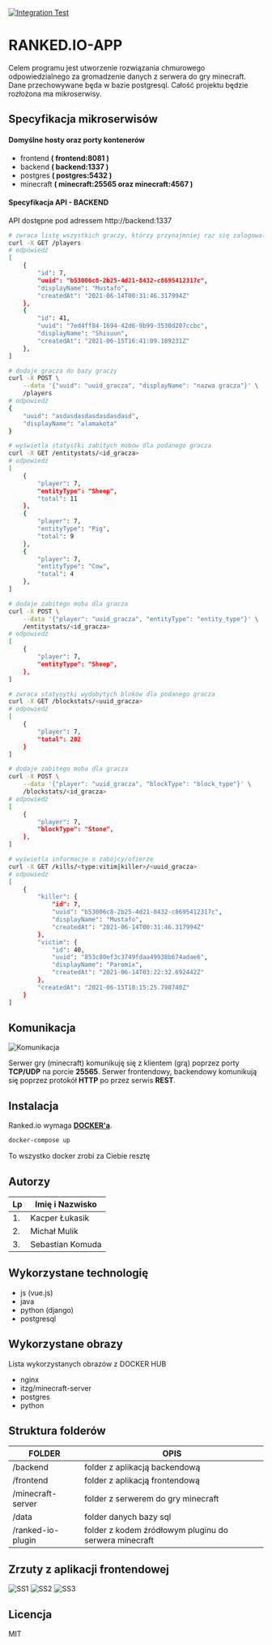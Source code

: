 [![Integration Test](https://github.com/zyeloni/ti-projekt/actions/workflows/main.yml/badge.svg?branch=main)](https://github.com/zyeloni/ti-projekt/actions/workflows/main.yml)

# RANKED.IO-APP

Celem programu jest utworzenie rozwiązania chmurowego odpowiedzialnego za gromadzenie danych z serwera do gry minecraft. Dane przechowywane będa w bazie postgresql.
Całość projektu będzie rozłożona ma mikroserwisy.

## Specyfikacja mikroserwisów

#### Domyślne hosty oraz porty kontenerów

- frontend **( frontend:8081 )**
- backend **( backend:1337 )**
- postgres **( postgres:5432 )**
- minecraft **( minecraft:25565 oraz minecraft:4567 )**

#### Specyfikacja API - BACKEND

API dostępne pod adressem http://backend:1337

```bash
# zwraca listę wszystkich graczy, którzy przynajmniej raz się zalogowali na serwer
curl -X GET /players
# odpowiedź
[
    {
        "id": 7,
        "uuid": "b53006c8-2b25-4d21-8432-c8695412317c",
        "displayName": "Mustafo",
        "createdAt": "2021-06-14T00:31:46.317994Z"
    },
    {
        "id": 41,
        "uuid": "7ed4ff84-1694-42d6-9b99-3530d207ccbc",
        "displayName": "Shisuun",
        "createdAt": "2021-06-15T16:41:09.189231Z"
    },
]

```

```bash
# dodaje gracza do bazy graczy
curl -X POST \
    --data '{"uuid": "uuid_gracza", "displayName": "nazwa gracza"}' \
    /players
# odpowiedź
{
	"uuid": "asdasdasdasdasdasdasd",
	"displayName": "alamakota"
}
```

```bash
# wyświetla statystki zabitych mobów dla podanego gracza 
curl -X GET /entitystats/<id_gracza>
# odpowiedź
[
    {
        "player": 7,
        "entityType": "Sheep",
        "total": 11
    },
    {
        "player": 7,
        "entityType": "Pig",
        "total": 9
    },
    {
        "player": 7,
        "entityType": "Cow",
        "total": 4
    },
]
```

```bash
# dodaje zabitego moba dla gracza
curl -X POST \
    --data '{"player": "uuid_gracza", "entityType": "entity_type"}' \
    /entitystats/<id_gracza>
# odpowiedź
[
    {
        "player": 7,
        "entityType": "Sheep",
    },
]
```

```bash
# zwraca statysytki wydobytych bloków dla podanego gracza
curl -X GET /blockstats/<uuid_gracza>
# odpowiedź
[
    {
        "player": 7,
        "total": 202
    }
]
```

```bash
# dodaje zabitego moba dla gracza
curl -X POST \
    --data '{"player": "uuid_gracza", "blockType": "block_type"}' \
    /blockstats/<id_gracza>
# odpowiedź
[
    {
        "player": 7,
        "blockType": "Stone",
    },
]
```

```bash
# wyświetla informacje o zabójcy/ofierze
curl -X GET /kills/<type:vitim|killer>/<uuid_gracza>
# odpowiedz
[
    {
        "killer": {
            "id": 7,
            "uuid": "b53006c8-2b25-4d21-8432-c8695412317c",
            "displayName": "Mustafo",
            "createdAt": "2021-06-14T00:31:46.317994Z"
        },
        "victim": {
            "id": 40,
            "uuid": "853c80ef3c3749fdaa49938b674adae6",
            "displayName": "Paromix",
            "createdAt": "2021-06-14T03:22:32.692442Z"
        },
        "createdAt": "2021-06-15T10:15:25.798740Z"
    }
]
```

## Komunikacja

![Komunikacja](./docs/komunikacja.png)

Serwer gry (minecraft) komunikuję się z klientem (grą) poprzez porty **TCP/UDP** na porcie **25565**.
Serwer frontendowy, backendowy komunikują się poprzez protokół **HTTP** po przez serwis **REST**.

## Instalacja

Ranked.io wymaga **[DOCKER'a](https://www.docker.com/)**.

```sh
docker-compose up
```
To wszystko docker zrobi za Ciebie resztę

## Autorzy

| Lp | Imię i Nazwisko |
| ------ | ------ |
| 1. | Kacper Łukasik |
| 2. | Michał Mulik |
| 3. | Sebastian Komuda |

## Wykorzystane technologię

- js (vue.js)
- java
- python (django)
- postgresql

## Wykorzystane obrazy

Lista wykorzystanych obrazów z DOCKER HUB

- nginx
- itzg/minecraft-server
- postgres
- python

## Struktura folderów

| FOLDER | OPIS |
| ------ | ------ |
| /backend | folder z aplikacją backendową |
| /frontend | folder z aplikacją frontendową |
| /minecraft-server | folder z serwerem do gry minecraft |
| /data | folder danych bazy sql |
| /ranked-io-plugin | folder z kodem źródłowym pluginu do serwera minecraft |


## Zrzuty z aplikacji frontendowej

![SS1](./docs/ss1.jpg)
![SS2](./docs/ss2.jpg)
![SS3](./docs/ss3.jpg)

## Licencja

MIT
